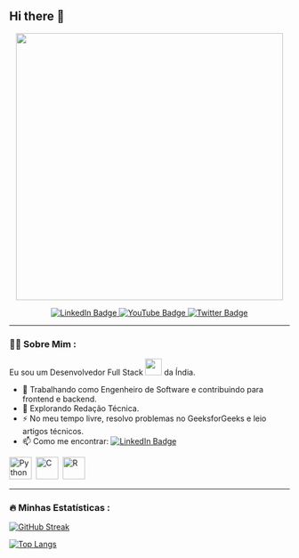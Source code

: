 ## Hi there 👋

<p align="center">
  <img src="https://i.giphy.com/media/v1.Y2lkPTc5MGI3NjExem9uZnJueDR5eTl5bWF2Ymh0dmtlNTl3OHYyNXYxMm9tMmhlb245aSZlcD12MV9pbnRlcm5hbF9naWZfYnlfaWQmY3Q9Zw/12mRllHWXpt4M8/giphy.gif" width="480" height="auto"/>
</p>

<div id="badges" align="center">
  <a href="sua-url-linkedin">
    <img src="https://img.shields.io/badge/LinkedIn-blue?style=for-the-badge&logo=linkedin&logoColor=white" alt="LinkedIn Badge"/>
  </a>
  <a href="sua-url-youtube">
    <img src="https://img.shields.io/badge/YouTube-red?style=for-the-badge&logo=youtube&logoColor=white" alt="YouTube Badge"/>
  </a>
  <a href="sua-url-twitter">
    <img src="https://img.shields.io/badge/Twitter-blue?style=for-the-badge&logo=twitter&logoColor=white" alt="Twitter Badge"/>
  </a>
</div>

---

### :woman_technologist: Sobre Mim :

Eu sou um Desenvolvedor Full Stack <img src="https://media.giphy.com/media/WUlplcMpOCEmTGBtBW/giphy.gif" width="30"> da Índia.

- :telescope: Trabalhando como Engenheiro de Software e contribuindo para frontend e backend.
- :seedling: Explorando Redação Técnica.
- :zap: No meu tempo livre, resolvo problemas no GeeksforGeeks e leio artigos técnicos.
- :mailbox: Como me encontrar: [![LinkedIn Badge](https://img.shields.io/badge/-kakbar-blue?style=flat&logo=Linkedin&logoColor=white)](sua-url-linkedin)

<div>
  <img src="https://cdn.jsdelivr.net/gh/devicons/devicon@latest/icons/python/python-original.svg" title="Python" alt="Python" width="40" height="40"/>&nbsp;
  <img src="https://cdn.jsdelivr.net/gh/devicons/devicon@latest/icons/c/c-original.svg" title="C" alt="C" width="40" height="40"/>&nbsp;
  <img src="https://cdn.jsdelivr.net/gh/devicons/devicon@latest/icons/r/r-original.svg" title="R" alt="R" width="40" height="40"/>&nbsp;
</div>

---

### :fire: Minhas Estatísticas :

[![GitHub Streak](http://github-readme-streak-stats.herokuapp.com?user=seu-nome-de-usuario&theme=dark&background=000000)](https://git.io/streak-stats)

[![Top Langs](https://github-readme-stats.vercel.app/api/top-langs/?username=seu-nome-de-usuario&layout=compact&theme=vision-friendly-dark)](https://github.com/anuraghazra/github-readme-stats)

